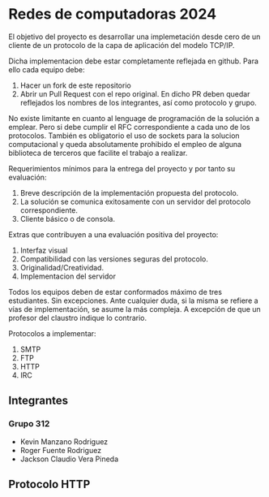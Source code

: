 # Redes de computadoras 2024

El objetivo del proyecto es desarrollar una implemetación desde cero de un cliente de un protocolo de la capa de aplicación del modelo TCP/IP.

Dicha implementacion debe estar completamente reflejada en github. Para ello cada equipo debe:

1. Hacer un fork de este repositorio
2. Abrir un Pull Request con el repo original. En dicho PR deben quedar reflejados los nombres de los integrantes, así como protocolo y grupo.

No existe limitante en cuanto al lenguage de programación de la solución a emplear. Pero si debe cumplir el RFC correspondiente a cada uno de los protocolos.
También es obligatorio el uso de sockets para la solucion computacional y queda absolutamente prohibido el empleo de alguna biblioteca de terceros que facilite el trabajo a realizar.

Requerimientos mínimos para la entrega del proyecto y por tanto su evaluación:

1. Breve descripción de la implementación propuesta del protocolo.
1. La solución se comunica exitosamente con un servidor del protocolo correspondiente.
1. Cliente básico o de consola.

Extras que contribuyen a una evaluación positiva del proyecto:

1. Interfaz visual
1. Compatibilidad con las versiones seguras del protocolo.
1. Originalidad/Creatividad.
1. Implementacion del servidor

Todos los equipos deben de estar conformados máximo de tres estudiantes. Sin excepciones.
Ante cualquier duda, si la misma se refiere a vías de implementación, se asume la más compleja. A excepción de que un profesor del claustro indique lo contrario.

Protocolos a implementar:

1. SMTP
1. FTP
1. HTTP
1. IRC

## Integrantes

### Grupo 312

- Kevin Manzano Rodriguez
- Roger Fuente Rodriguez
- Jackson Claudio Vera Pineda

## Protocolo HTTP

